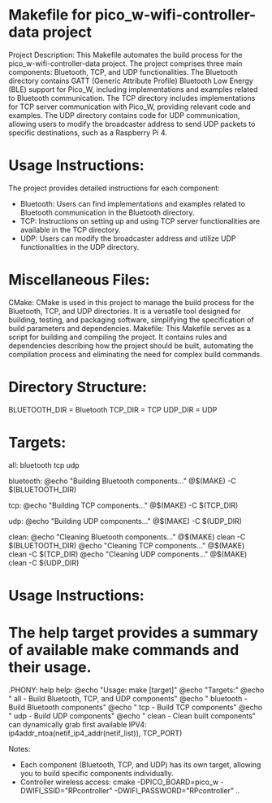 # Makefile for pico_w-wifi-controller-data project

Project Description:
This Makefile automates the build process for the pico_w-wifi-controller-data project. The project comprises three main components: Bluetooth, TCP, and UDP functionalities. 
The Bluetooth directory contains GATT (Generic
Attribute Profile) Bluetooth Low Energy (BLE) support for Pico_W, including implementations and examples related
to Bluetooth communication. The TCP directory includes implementations for TCP server communication with Pico_W,
providing relevant code and examples. The UDP directory contains code for UDP communication, allowing users to
modify the broadcaster address to send UDP packets to specific destinations, such as a Raspberry Pi 4.

# Usage Instructions:
 The project provides detailed instructions for each component:
 - Bluetooth: Users can find implementations and examples related to Bluetooth communication in the Bluetooth directory.
 - TCP: Instructions on setting up and using TCP server functionalities are available in the TCP directory.
 - UDP: Users can modify the broadcaster address and utilize UDP functionalities in the UDP directory.

# Miscellaneous Files:
 CMake: CMake is used in this project to manage the build process for the Bluetooth, TCP, and UDP directories. It is
 a versatile tool designed for building, testing, and packaging software, simplifying the specification of build parameters
 and dependencies.
 Makefile: This Makefile serves as a script for building and compiling the project. It contains rules and dependencies
  describing how the project should be built, automating the compilation process and eliminating the need for complex build commands.

# Directory Structure:
BLUETOOTH_DIR = Bluetooth
TCP_DIR = TCP
UDP_DIR = UDP

# Targets:
all: bluetooth tcp udp

bluetooth:
	@echo "Building Bluetooth components..."
	@$(MAKE) -C $(BLUETOOTH_DIR)

tcp:
	@echo "Building TCP components..."
	@$(MAKE) -C $(TCP_DIR)

udp:
	@echo "Building UDP components..."
	@$(MAKE) -C $(UDP_DIR)

clean:
	@echo "Cleaning Bluetooth components..."
	@$(MAKE) clean -C $(BLUETOOTH_DIR)
	@echo "Cleaning TCP components..."
	@$(MAKE) clean -C $(TCP_DIR)
	@echo "Cleaning UDP components..."
	@$(MAKE) clean -C $(UDP_DIR)

# Usage Instructions:
# The help target provides a summary of available make commands and their usage.
.PHONY: help
help:
	@echo "Usage: make [target]"
	@echo "Targets:"
	@echo "  all        - Build Bluetooth, TCP, and UDP components"
	@echo "  bluetooth  - Build Bluetooth components"
	@echo "  tcp        - Build TCP components"
	@echo "  udp        - Build UDP components"
	@echo "  clean      - Clean built components"
	can dynamically grab first available IPV4: ip4addr_ntoa(netif_ip4_addr(netif_list)), TCP_PORT)

Notes:
- Each component (Bluetooth, TCP, and UDP) has its own target, allowing you to build specific components individually.
- Controller wireless access: cmake -DPICO_BOARD=pico_w -DWIFI_SSID="RPcontroller" -DWIFI_PASSWORD="RPcontroller" ..
